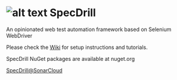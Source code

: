 
# ![alt text](https://github.com/CosminSontu/SpecDrill/raw/master/specdrill.ico "SpecDrill Logo") SpecDrill
An opinionated web test automation framework based on Selenium WebDriver

Please check the [Wiki](https://github.com/CosminSontu/SpecDrill/wiki) for setup instructions and tutorials.

SpecDrill NuGet packages are available at nuget.org

[SpecDrill@SonarCloud](https://sonarcloud.io/project/overview?id=CosminSontu_SpecDrill)
